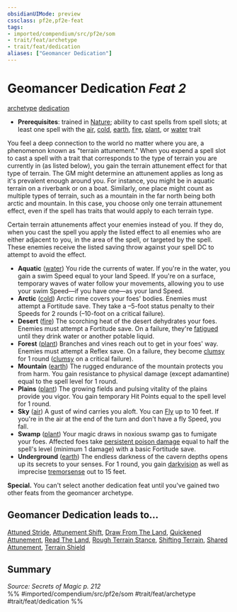 ```yaml
---
obsidianUIMode: preview
cssclass: pf2e,pf2e-feat
tags:
- imported/compendium/src/pf2e/som
- trait/feat/archetype
- trait/feat/dedication
aliases: ["Geomancer Dedication"]
---
```

# Geomancer Dedication  *Feat 2*  
[archetype](archetype.md)  [dedication](dedication.md)  

- **Prerequisites**: trained in [Nature](../skills.md#Nature); ability to cast spells from spell slots; at least one spell with the [air](air.md), [cold](cold.md), [earth](earth.md), [fire](fire.md), [plant](plant.md), or [water](water.md) trait

You feel a deep connection to the world no matter where you are, a phenomenon known as "terrain attunement." When you expend a spell slot to cast a spell with a trait that corresponds to the type of terrain you are currently in (as listed below), you gain the terrain attunement effect for that type of terrain. The GM might determine an attunement applies as long as it's prevalent enough around you. For instance, you might be in aquatic terrain on a riverbank or on a boat. Similarly, one place might count as multiple types of terrain, such as a mountain in the far north being both arctic and mountain. In this case, you choose only one terrain attunement effect, even if the spell has traits that would apply to each terrain type.

Certain terrain attunements affect your enemies instead of you. If they do, when you cast the spell you apply the listed effect to all enemies who are either adjacent to you, in the area of the spell, or targeted by the spell. These enemies receive the listed saving throw against your spell DC to attempt to avoid the effect.

- **Aquatic** ([water](water.md)) You ride the currents of water. If you're in the water, you gain a swim Speed equal to your land Speed. If you're on a surface, temporary waves of water follow your movements, allowing you to use your swim Speed—if you have one—as your land Speed.
- **Arctic** ([cold](cold.md)) Arctic rime covers your foes' bodies. Enemies must attempt a Fortitude save. They take a –5-foot status penalty to their Speeds for 2 rounds (–10-foot on a critical failure).
- **Desert** ([fire](fire.md)) The scorching heat of the desert dehydrates your foes. Enemies must attempt a Fortitude save. On a failure, they're [fatigued](conditions.md#Fatigued) until they drink water or another potable liquid.
- **Forest** ([plant](plant.md)) Branches and vines reach out to get in your foes' way. Enemies must attempt a Reflex save. On a failure, they become [clumsy](conditions.md#Clumsy) for 1 round ([clumsy](conditions.md#Clumsy) on a critical failure).
- **Mountain** ([earth](earth.md)) The rugged endurance of the mountain protects you from harm. You gain resistance to physical damage (except adamantine) equal to the spell level for 1 round.
- **Plains** ([plant](plant.md)) The growing fields and pulsing vitality of the plains provide you vigor. You gain temporary Hit Points equal to the spell level for 1 round.
- **Sky** ([air](air.md)) A gust of wind carries you aloft. You can [Fly](rules/actions/fly.md) up to 10 feet. If you're in the air at the end of the turn and don't have a fly Speed, you fall.
- **Swamp** ([plant](plant.md)) Your magic draws in noxious swamp gas to fumigate your foes. Affected foes take [persistent poison damage](conditions.md#Persistent%20Damage) equal to half the spell's level (minimum 1 damage) with a basic Fortitude save.
- **Underground** ([earth](earth.md)) The endless darkness of the cavern depths opens up its secrets to your senses. For 1 round, you gain [darkvision](rules/abilities/darkvision.md) as well as imprecise [tremorsense](tremorsense.md) out to 15 feet.

**Special.** You can't select another dedication feat until you've gained two other feats from the geomancer archetype.

## Geomancer Dedication leads to...

[Attuned Stride](attuned-stride-som.md), [Attunement Shift](attunement-shift-som.md), [Draw From The Land](draw-from-the-land-som.md), [Quickened Attunement](quickened-attunement-som.md), [Read The Land](read-the-land-som.md), [Rough Terrain Stance](rough-terrain-stance-som.md), [Shifting Terrain](shifting-terrain-som.md), [Shared Attunement](shared-attunement-som.md), [Terrain Shield](terrain-shield-som.md)

## Summary

*Source: Secrets of Magic p. 212*  
%% #imported/compendium/src/pf2e/som #trait/feat/archetype #trait/feat/dedication %%
